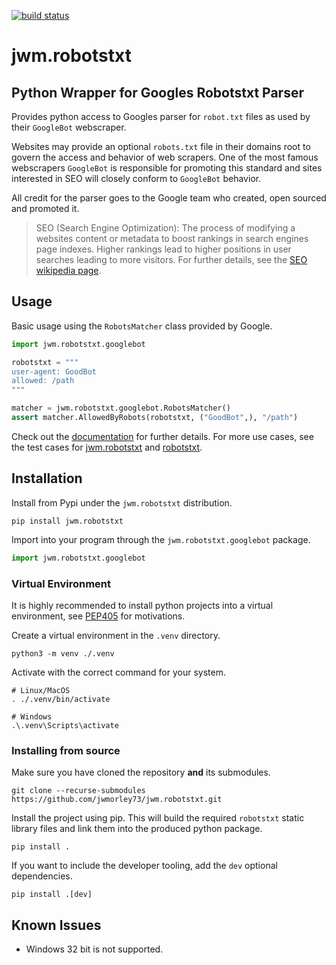 [![build status](https://github.com/jwmorley73/jwm.robotstxt/actions/workflows/release.yaml/badge.svg)](https://github.com/jwmorley73/jwm.robotstxt/actions/workflows/release.yaml)

# jwm.robotstxt

## Python Wrapper for Googles Robotstxt Parser

Provides python access to Googles parser for `robot.txt` files as used by their `GoogleBot` webscraper. 

Websites may provide an optional `robots.txt` file in their domains root to govern the access and behavior of web scrapers. One of the most famous webscrapers `GoogleBot` is responsible for promoting this standard and sites interested in SEO will closely conform to `GoogleBot` behavior.

All credit for the parser goes to the Google team who created,  open sourced and promoted it.

> SEO (Search Engine Optimization): The process of modifying a websites content or metadata to boost rankings in search engines page indexes. Higher rankings lead to higher positions in user searches leading to more visitors. For further details, see the [SEO wikipedia page](https://en.wikipedia.org/wiki/Search_engine_optimization).

## Usage

Basic usage using the `RobotsMatcher` class provided by Google.
```python
import jwm.robotstxt.googlebot

robotstxt = """
user-agent: GoodBot
allowed: /path
"""

matcher = jwm.robotstxt.googlebot.RobotsMatcher()
assert matcher.AllowedByRobots(robotstxt, ("GoodBot",), "/path")
```

Check out the [documentation](https://jwmorley73.github.io/jwm.robotstxt/) for further details. For more use cases, see the test cases for [jwm.robotstxt](/tests/jwm/robotstxt/test_googlebot.py) and [robotstxt](https://github.com/google/robotstxt/blob/a732377373e8bbee9f720b52020e2a8d5dd19cf8/robots_test.cc).

## Installation

Install from Pypi under the `jwm.robotstxt` distribution.

```shell
pip install jwm.robotstxt
```

Import into your program through the `jwm.robotstxt.googlebot` package.

```python
import jwm.robotstxt.googlebot
```

### Virtual Environment

It is highly recommended to install python projects into a virtual environment, see [PEP405](https://peps.python.org/pep-0405/) for motivations.

Create a virtual environment in the `.venv` directory.

```shell
python3 -m venv ./.venv
```

Activate with the correct command for your system.
```shell
# Linux/MacOS
. ./.venv/bin/activate
```

```shell
# Windows
.\.venv\Scripts\activate
```

### Installing from source

Make sure you have cloned the repository **and** its submodules.

```shell
git clone --recurse-submodules https://github.com/jwmorley73/jwm.robotstxt.git
```

Install the project using pip. This will build the required `robotstxt` static library files and link them into the produced python package. 

```shell
pip install .
```

If you want to include the developer tooling, add the `dev` optional dependencies.

```shell
pip install .[dev]
```

## Known Issues

 - Windows 32 bit is not supported.
